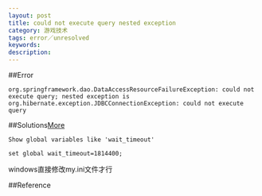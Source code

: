 ```yaml
---
layout: post
title: could not execute query nested exception
category: 游戏技术
tags: error／unresolved
keywords: 
description: 
---
```


##Error

```
org.springframework.dao.DataAccessResourceFailureException: could not execute query; nested exception is org.hibernate.exception.JDBCConnectionException: could not execute query
```


##Solutions[More](http://blog.csdn.net/xingyunpi/article/details/7216016)

```
Show global variables like 'wait_timeout'

set global wait_timeout=1814400;
```

windows直接修改my.ini文件才行

##Reference
